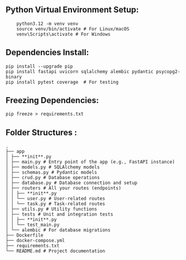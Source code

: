 ## Python Virtual Environment Setup:

        python3.12 -m venv venv
        source venv/bin/activate # For Linux/macOS
        venv\Scripts\activate # For Windows


## Dependencies Install:
    pip install --upgrade pip
    pip install fastapi uvicorn sqlalchemy alembic pydantic psycopg2-binary
    pip install pytest coverage  # For testing


## Freezing Dependencies:
    pip freeze > requirements.txt


<!-- Project Working Directories -->
## Folder Structures : 
    .
    ├── app
    │ ├── **init**.py
    │ ├── main.py # Entry point of the app (e.g., FastAPI instance)
    │ ├── models.py # SQLAlchemy models
    │ ├── schemas.py # Pydantic models
    │ ├── crud.py # Database operations
    │ ├── database.py # Database connection and setup
    │ ├── routers # All your routes (endpoints)
    │ │ ├── **init**.py
    │ │ └── user.py # User-related routes
    │ │ └── task.py # Task-related routes
    │ ├── utils.py # Utility functions
    │ ├── tests # Unit and integration tests
    │ │ ├── **init**.py
    │ │ └── test_main.py
    │ └── alembic # For database migrations
    ├── Dockerfile
    ├── docker-compose.yml
    ├── requirements.txt
    └── README.md # Project documentation
